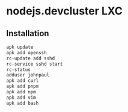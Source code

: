 # nodejs.devcluster LXC

## Installation
```bash
apk update
apk add openssh
rc-update add sshd
rc-service sshd start
rc-status
adduser johnpaul
apk add curl
apk add pnpm
apk add npm
apk add vim
apk add bash
```

